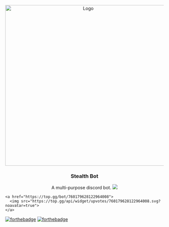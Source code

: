 <p align="center">
    <a href="https://github.com/Ender2K89/Stealth-Bot">
    <img src="https://cdn.discordapp.com/avatars/760179628122964008/c00aa79abd3a0eb621af33660f589c67.png?size=2048" alt="Logo" width="512" height="512">
    </a>
  <h3 align="center">Stealth Bot</h3>
  <p align="center">
    A multi-purpose discord bot.
    <a href="https://top.gg/bot/760179628122964008">
      <img src="https://top.gg/api/widget/servers/760179628122964008.svg?noavatar=true">
    </a>
    
    <a href="https://top.gg/bot/760179628122964008">
      <img src="https://top.gg/api/widget/upvotes/760179628122964008.svg?noavatar=true">
    </a>
  </p>
</p>

[![forthebadge](https://forthebadge.com/images/badges/made-with-python.svg)](https://forthebadge.com)
[![forthebadge](https://forthebadge.com/images/badges/it-works-why.svg)](https://forthebadge.com)
